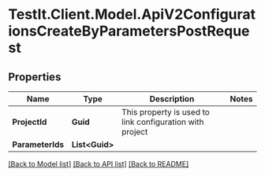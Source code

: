 # TestIt.Client.Model.ApiV2ConfigurationsCreateByParametersPostRequest

## Properties

Name | Type | Description | Notes
------------ | ------------- | ------------- | -------------
**ProjectId** | **Guid** | This property is used to link configuration with project | 
**ParameterIds** | **List&lt;Guid&gt;** |  | 

[[Back to Model list]](../README.md#documentation-for-models) [[Back to API list]](../README.md#documentation-for-api-endpoints) [[Back to README]](../README.md)

